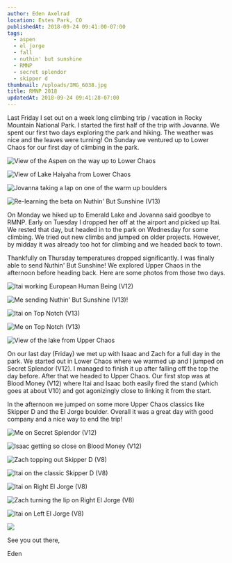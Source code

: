 ```yaml
---
author: Eden Axelrad
location: Estes Park, CO
publishedAt: 2018-09-24 09:41:00-07:00
tags:
  - aspen
  - el jorge
  - fall
  - nuthin' but sunshine
  - RMNP
  - secret splendor
  - skipper d
thumbnail: /uploads/IMG_6038.jpg
title: RMNP 2018
updatedAt: 2018-09-24 09:41:28-07:00
---
```


Last Friday I set out on a week long climbing trip / vacation in Rocky Mountain National Park. I started the first half of the trip with Jovanna. We spent our first two days exploring the park and hiking. The weather was nice and the leaves were turning! On Sunday we ventured up to Lower Chaos for our first day of climbing in the park.

![View of the Aspen on the way up to Lower Chaos](/uploads/IMG_6038.jpg)

![View of Lake Haiyaha from Lower Chaos](/uploads/IMG_6062.jpg)

![Jovanna taking a lap on one of the warm up boulders](/uploads/IMG_6071.jpg)

![Re-learning the beta on Nuthin' But Sunshine (V13)](/uploads/IMG_6072.jpg)

On Monday we hiked up to Emerald Lake and Jovanna said goodbye to RMNP. Early on Tuesday I dropped her off at the airport and picked up Itai. We rested that day, but headed in to the park on Wednesday for some climbing. We tried out new climbs and jumped on older projects. However, by midday it was already too hot for climbing and we headed back to town.

Thankfully on Thursday temperatures dropped significantly. I was finally able to send Nuthin' But Sunshine! We explored Upper Chaos in the afternoon before heading back. Here are some photos from those two days.

![Itai working European Human Being (V12)](/uploads/IMG_6182.jpg)

![Me sending Nuthin' But Sunshine (V13)!](/uploads/IMG_6218-2.jpg)

![Itai on Top Notch (V13)](/uploads/IMG_6239.jpg)

![Me on Top Notch (V13)](/uploads/IMG_6241.jpg)

![View of the lake from Upper Chaos](/uploads/IMG_6247.jpg)

On our last day (Friday) we met up with Isaac and Zach for a full day in the park. We started out in Lower Chaos where we warmed up and I jumped on Secret Splendor (V12). I managed to finish it up after falling off the top the day before. After that we headed to Upper Chaos. Our first stop was at Blood Money (V12) where Itai and Isaac both easily fired the stand (which goes at about V10) and got agonizingly close to linking it from the start.

In the afternoon we jumped on some more Upper Chaos classics like Skipper D and the El Jorge boulder. Overall it was a great day with good company and a nice way to end the trip!

![Me on Secret Splendor (V12)](/uploads/IMG_6270.jpg)

![Isaac getting so close on Blood Money (V12)](/uploads/Screen%20Shot%202018-09-24%20at%208.10.50%20AM.jpg)

![Zach topping out Skipper D (V8)](/uploads/IMG_6293.jpg)

![Itai on the classic Skipper D (V8)](/uploads/IMG_6296.jpg)

![Itai on Right El Jorge (V8)](/uploads/IMG_6300.jpg)

![Zach turning the lip on Right El Jorge (V8)](/uploads/IMG_6310.jpg)

![Itai on Left El Jorge (V8)](/uploads/IMG_6342.jpg)

![](/uploads/IMG_6209.jpg)

See you out there,

Eden
